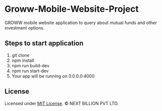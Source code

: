 # Groww-Mobile-Website-Project
GROWW mobile website application to query about mutual funds and other investment options.

## Steps to start application
1. git clone
2. npm install
3. npm run build-dev
4. npm run start-dev
5. Your app will be running on 0.0.0.0:4000

## License
Licensed under [MIT License](LICENSE). © NEXT BILLION PVT LTD.